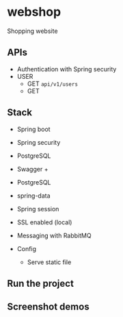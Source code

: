 # webshop
Shopping website 

## APIs
+ Authentication with Spring security 
+ USER 
    + GET `api/v1/users`
    + GET 
    
    
    
    
## Stack
+ Spring boot
+ Spring security 
+ PostgreSQL 
+ Swagger 
    +  
+ PostgreSQL
+ spring-data
+ Spring session
+ SSL enabled (local)

+ Messaging with RabbitMQ

+ Config 
    + Serve static file  



## Run the project 




## Screenshot demos 
